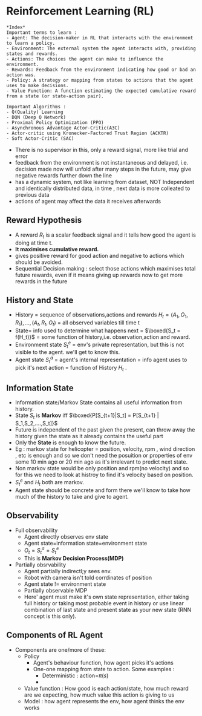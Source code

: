 # Reinforcement Learning (RL)
```
*Index*
Important terms to learn : 
- Agent: The decision-maker in RL that interacts with the environment to learn a policy.
- Environment: The external system the agent interacts with, providing states and rewards.
- Actions: The choices the agent can make to influence the environment.
- Rewards: Feedback from the environment indicating how good or bad an action was.
- Policy: A strategy or mapping from states to actions that the agent uses to make decisions.
- Value Function: A function estimating the expected cumulative reward from a state (or state-action pair).

Important Algorithms :
- Q(Quality) Learning
- DQN (Deep Q Network)
- Proximal Policy Optimization (PPO)
- Asynchronous Advantage Actor-Critic(A3C)
- Actor-critic using Kronecker-Factored Trust Region (ACKTR)
- Soft Actor-Critic (SAC)
```
- There is no supervisor in this, only a reward signal, more like trial and error
- feedback from the environment is not instantaneous and delayed, i.e. decision made now will unfold after many steps in the future, may give negative rewards further down the line
- has a dynamic system, not like learning from dataset, NOT Independent and identically distributed data, in time , next data is more colleated to previous data
- actions of agent may affect the data it receives afterwards

## Reward Hypothesis

- A reward $R_t$ is a scalar feedback signal and it tells how good the agent is doing at time t. 
- **It maximises cumulative reward.**
- gives positive reward for good action and negative to actions which should be avoided.
- Sequential Decision making : select those actions which maximises total future rewards, even if it means giving up rewards now to get more rewards in the future

## History and State

- History = sequence of observations,actions and rewards $H_t = (A_1,O_1,R_1),...,(A_t,R_t,O_t)$
          = all observed variables till time t
- State= info used to determine what happens next = $\boxed{S_t = f(H_t)}$ = some function of history,i.e. observation,action and reward.
- Environmemt state $S^e_t$ = env's private representation, but this is not visible to the agent. we'll get to know this.
- Agent state $S^a_t$ =  agent's internal representation = info agent uses to pick it's next action = function of History $H_t$ .

## Information State

- Information state/Markov State contains all useful information from history.
- State $S_t$ is **Markov** iff $\boxed{P[S_{t+1}|S_t] = P[S_{t+1} | S_1,S_2,....,S_t]}$
- Future is independent of the past given the present, can throw away the history given the state as it already contains the useful part
- Only the **State** is enough to know the future.
- Eg : markov state for helicopter = position, velocity, rpm , wind direction , etc is enough and so we don't need the posuition or properties of env some 10 min ago or 20 min ago as it's irrelevant to predict next state.
- Non markov state would be only position and rpm(no velocity) and so for this we need to look at histroy to find it's velocity based on position.
- $S^e_t$ and $H_t$ both are markov.
- Agent state should be concrete and form there we'll know to take how much of the history to take and give to agent.
## Observability
- Full observability
  -  Agent directly observes env state 
  - Agent state=information state=environment state
  - $O_t = S^a_t = S^e_t$
  - This is **Markov Decision Process(MDP)**
- Partially obsrvability
  - Agent partially indirectl;y sees env.
  - Robot with camera isn't told corrdinates of position
  - Agent state != environment state
  - Partially observable MDP
  - Here' agent must make it's own state representation, either taking full history or taking most probable event in history or use linear combination of last state and present state as your new state (RNN concept is this only).

## Components of RL Agent

- Components are one/more of these:
  - Policy
    - Agent's behaviour function, how agent picks it's actions
    - One-one mapping from state to action. Some examples : 
        - Deterministic : action=$\pi(s)$
        -  
  - Value function : How good is each action/state, how much reward are we expecting, how much value this action is giving to us
  - Model : how agent represents the env, how agent thinks the env works
